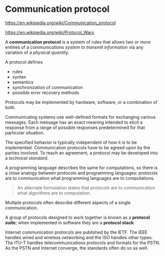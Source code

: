 # Communication protocol

https://en.wikipedia.org/wiki/Communication_protocol

https://en.wikipedia.org/wiki/Protocol_Wars

A **communication protocol** is a system of rules that allows two or more entities of a *communications system* to *transmit information* via any variation of a *physical quantity*.

A protocol defines
- rules
- syntax
- semantics
- synchronization of communication
- possible error recovery methods

Protocols may be implemented by hardware, software, or a combination of both.

Communicating systems use well-defined formats for exchanging various messages. Each message has an exact meaning intended to elicit a response from a range of possible responses predetermined for that particular situation. 

The specified behavior is typically independent of how it is to be implemented. Communication protocols have to be agreed upon by the parties involved. To reach an agreement, a protocol may be developed into a *technical standard*.

A programming language describes the same for computations, so there is a close analogy between protocols and programming languages: protocols are to communication what programming languages are to computations.

>An alternate formulation states that protocols are to communication what algorithms are to computation.

Multiple protocols often describe different aspects of a single communication.

A group of protocols designed to work together is known as a **protocol suite**; when implemented in software they are a **protocol stack**.

Internet communication protocols are published by the IETF. The IEEE handles wired and wireless networking and the ISO handles other types. The ITU-T handles telecommunications protocols and formats for the PSTN. As the PSTN and Internet converge, the standards often do so as well.
